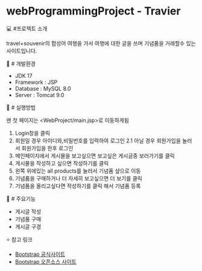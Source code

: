 # webProgrammingProject - Travier

:computer: #프로젝트 소개

travel+souvenir의 합성어 여행을 가서 여행에 대한 글을 쓰며 기념품을 거래할수 있는 사이트입니다.

:wrench: # 개발환경
+ JDK 17
+ Framework : JSP
+ Database : MySQL 8.0
+ Server : Tomcat 9.0

:scroll: # 실행방법

맨 첫 페이지는 <WebProject/main.jsp>로 이동하게됨
1. Login창을 클릭
2. 회원일 경우 아이디와,비밀번호를 입력하여 로그인
2.1 아닐 경우 회원가입을 눌러서 회원가입을 한후 로그인
3. 메인페이지에서 게시물을 보고싶으면 보고싶은 게시글중 보러가기를 클릭
4. 게시물을 작성하고 싶으면 작성하기를 클릭
5. 왼쪽 위에있는 all products를 눌러서 기념품 샾으로 이동
6. 기념품을 구매하거나 더 자세히 보고싶으면 더 보기를 클릭
7. 기념품을 올리고싶다면 작성하기를 클릭 해서 기념품 등록

:key: # 주요기능
+ 게시글 작성
+ 기념품 구매
+ 게시글 구경

:star: 참고 링크
+ [Bootstrap 공식사이트](https://getbootstrap.com)
+ [Bootstrap 오픈소스 사이트](https://startbootstrap.com)
